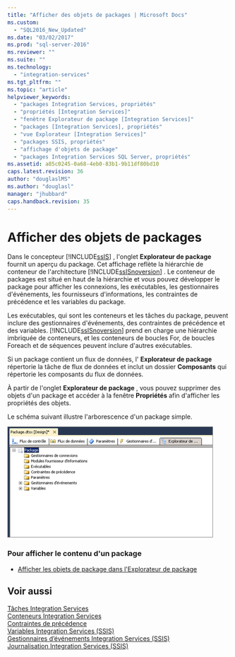```yaml
---
title: "Afficher des objets de packages | Microsoft Docs"
ms.custom: 
  - "SQL2016_New_Updated"
ms.date: "03/02/2017"
ms.prod: "sql-server-2016"
ms.reviewer: ""
ms.suite: ""
ms.technology: 
  - "integration-services"
ms.tgt_pltfrm: ""
ms.topic: "article"
helpviewer_keywords: 
  - "packages Integration Services, propriétés"
  - "propriétés [Integration Services]"
  - "fenêtre Explorateur de package [Integration Services]"
  - "packages [Integration Services], propriétés"
  - "vue Explorateur [Integration Services]"
  - "packages SSIS, propriétés"
  - "affichage d'objets de package"
  - "packages Integration Services SQL Server, propriétés"
ms.assetid: a85c0245-0a68-4eb0-83b1-9b11df80bd10
caps.latest.revision: 36
author: "douglaslMS"
ms.author: "douglasl"
manager: "jhubbard"
caps.handback.revision: 35
---
```

# Afficher des objets de packages
  Dans le concepteur [!INCLUDE[ssIS](../includes/ssis-md.md)] , l'onglet **Explorateur de package** fournit un aperçu du package. Cet affichage reflète la hiérarchie de conteneur de l'architecture [!INCLUDE[ssISnoversion](../includes/ssisnoversion-md.md)] . Le conteneur de packages est situé en haut de la hiérarchie et vous pouvez développer le package pour afficher les connexions, les exécutables, les gestionnaires d'événements, les fournisseurs d'informations, les contraintes de précédence et les variables du package.  
  
 Les exécutables, qui sont les conteneurs et les tâches du package, peuvent inclure des gestionnaires d'événements, des contraintes de précédence et des variables. [!INCLUDE[ssISnoversion](../includes/ssisnoversion-md.md)] prend en charge une hiérarchie imbriquée de conteneurs, et les conteneurs de boucles For, de boucles Foreach et de séquences peuvent inclure d'autres exécutables.  
  
 Si un package contient un flux de données, l' **Explorateur de package** répertorie la tâche de flux de données et inclut un dossier **Composants** qui répertorie les composants du flux de données.  
  
 À partir de l'onglet **Explorateur de package** , vous pouvez supprimer des objets d'un package et accéder à la fenêtre **Propriétés** afin d'afficher les propriétés des objets.  
  
 Le schéma suivant illustre l'arborescence d'un package simple.  
  
 ![Capture d'écran de l'onglet Explorateur de package](../integration-services/media/packageexplorer.gif "Capture d'écran de l'onglet Explorateur de package")  
  
### Pour afficher le contenu d'un package  
  
-   [Afficher les objets de package dans l'Explorateur de package](../Topic/View%20Package%20Objects%20in%20Package%20Explorer.md)  
  
## Voir aussi  
 [Tâches Integration Services](../integration-services/control-flow/integration-services-tasks.md)   
 [Conteneurs Integration Services](../integration-services/control-flow/integration-services-containers.md)   
 [Contraintes de précédence](../integration-services/control-flow/precedence-constraints.md)   
 [Variables Integration Services &#40;SSIS&#41;](../integration-services/integration-services-ssis-variables.md)   
 [Gestionnaires d’événements Integration Services &#40;SSIS&#41;](../integration-services/integration-services-ssis-event-handlers.md)   
 [Journalisation Integration Services &#40;SSIS&#41;](../integration-services/performance/integration-services-ssis-logging.md)  
  
  
